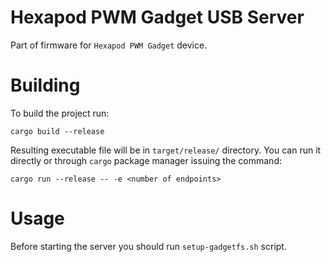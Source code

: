 # Hexapod PWM Gadget USB Server

Part of firmware for `Hexapod PWM Gadget` device.

# Building

To build the project run:
```
cargo build --release
```

Resulting executable file will be in
`target/release/` directory. You can
run it directly or through `cargo`
package manager issuing the command:
```
cargo run --release -- -e <number of endpoints>
```

# Usage

Before starting the server you should run
`setup-gadgetfs.sh` script.
